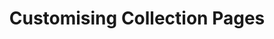 ---
title: Customising Collection Pages
description: How to customise your collections on the front-end.
sidebar:
  # Set a custom order for the link (lower numbers are displayed higher up)
  order: 3
---